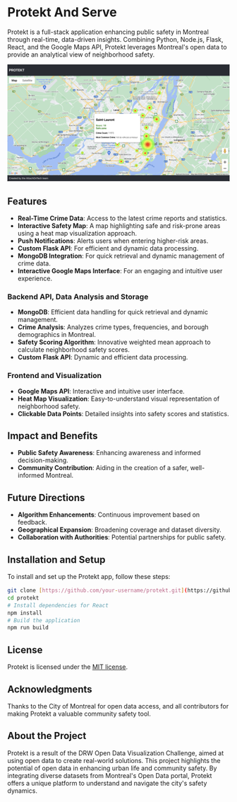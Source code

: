 # Protekt And Serve

Protekt is a full-stack application enhancing public safety in Montreal through real-time, data-driven insights. Combining Python, Node.js, Flask, React, and the Google Maps API, Protekt leverages Montreal's open data to provide an analytical view of neighborhood safety.

![Protekt UI](https://github.com/Patoucheas/protekt/blob/main/protekt.png)

## Features
- **Real-Time Crime Data**: Access to the latest crime reports and statistics.
- **Interactive Safety Map**: A map highlighting safe and risk-prone areas using a heat map visualization approach.
- **Push Notifications**: Alerts users when entering higher-risk areas.
- **Custom Flask API**: For efficient and dynamic data processing.
- **MongoDB Integration**: For quick retrieval and dynamic management of crime data.
- **Interactive Google Maps Interface**: For an engaging and intuitive user experience.

### Backend API, Data Analysis and Storage
- **MongoDB**: Efficient data handling for quick retrieval and dynamic management.
- **Crime Analysis**: Analyzes crime types, frequencies, and borough demographics in Montreal.
- **Safety Scoring Algorithm**: Innovative weighted mean approach to calculate neighborhood safety scores.
- **Custom Flask API**: Dynamic and efficient data processing.


### Frontend and Visualization
- **Google Maps API**: Interactive and intuitive user interface.
- **Heat Map Visualization**: Easy-to-understand visual representation of neighborhood safety.
- **Clickable Data Points**: Detailed insights into safety scores and statistics.

## Impact and Benefits
- **Public Safety Awareness**: Enhancing awareness and informed decision-making.
- **Community Contribution**: Aiding in the creation of a safer, well-informed Montreal.

## Future Directions
- **Algorithm Enhancements**: Continuous improvement based on feedback.
- **Geographical Expansion**: Broadening coverage and dataset diversity.
- **Collaboration with Authorities**: Potential partnerships for public safety.

## Installation and Setup
To install and set up the Protekt app, follow these steps:
```bash
git clone [https://github.com/your-username/protekt.git](https://github.com/Patoucheas/protekt)
cd protekt
# Install dependencies for React
npm install
# Build the application
npm run build
```

## License
Protekt is licensed under the [MIT license](LICENSE).

## Acknowledgments
Thanks to the City of Montreal for open data access, and all contributors for making Protekt a valuable community safety tool.

## About the Project
Protekt is a result of the DRW Open Data Visualization Challenge, aimed at using open data to create real-world solutions. This project highlights the potential of open data in enhancing urban life and community safety. By integrating diverse datasets from Montreal's Open Data portal, Protekt offers a unique platform to understand and navigate the city's safety dynamics.

